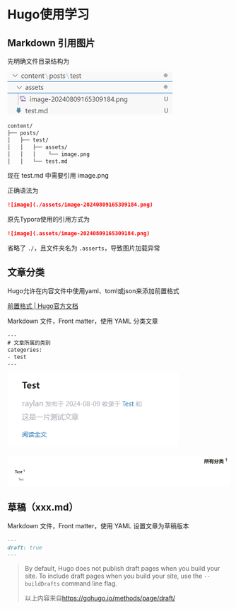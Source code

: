 # Hugo使用学习



## Markdown 引用图片

先明确文件目录结构为

![image-20240809174946863](./assets/image-20240809174946863.png)

```
content/
├── posts/
│   ├── test/
│   │   ├── assets/
│   │   │    └── image.png
│   │   └── test.md
```

现在 test.md 中需要引用 image.png

正确语法为

```markdown
![image](./assets/image-20240809165309184.png)
```

原先Typora使用的引用方式为

```markdown
![image](.assets/image-20240809165309184.png)
```

省略了 `./`，且文件夹名为 `.asserts`，导致图片加载异常



## 文章分类

Hugo允许在内容文件中使用yaml、toml或json来添加前置格式

[前置格式 | Hugo官方文档](https://hugo.opendocs.io/content-management/front-matter/)

Markdown 文件，Front matter，使用 YAML 分类文章

```
---
# 文章所属的类别
categories: 
- test
---
```

![image-20240809180533182](./assets/image-20240809180533182.png)

![image-20240809180544876](./assets/image-20240809180544876.png)



## 草稿（xxx.md）

Markdown 文件，Front matter，使用 YAML 设置文章为草稿版本

```markdown
---
draft: true
---
```

>By default, Hugo does not publish draft pages when you build your site. To include draft pages when you build your site, use the `--buildDrafts` command line flag.
>
>以上内容来自<https://gohugo.io/methods/page/draft/>
